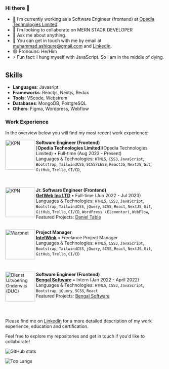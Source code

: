### Hi there 👋

- 🔭 I’m currently working as a Software Engineer (frontend) at [Opedia Technologies Limited](https://opediatech.com/).
- 👯 I’m looking to collaborate on MERN STACK DEVELOPER
- 💬 Ask me about anything.
- 💬 You can get in touch with me by email at [muhammad.ashiqure@gmail.com](mailto:muhammad.ashiqure@gmail.com) and [LinkedIn](https://www.linkedin.com/in/muhammadashiqurrahman/).
- 😄 Pronouns: He/Him
- ⚡ Fun fact: I hung myself with JavaScript. So I am in the middle of dying.

## Skills

- **Languages**: Javasript
- **Frameworks**: Reactjs, Nextjs, Redux
- **Tools**: VScode, Webstrom
- **Databases**: MongoDB, PostgreSQL
- **Others**: Figma, Wordpress, Webflow

### Work Experience

In the overview below you will find my most recent work experience:

[<img align="left" height="94px" width="94px" alt="KPN" src="https://github.com/muhammadashiqurrahman/muhammadashiqurrahman/blob/main/images/opedia.jpg?raw=true"/>](https://opediatech.com/)

**Software Engineer (Frontend)** \
[**Opedia Technologies Limited**](Opedia Technologies Limited) • Full-time (Aug 2023 - Present) \
Languages & Technologies: `HTML5`, `CSS3`, `JavaScript`, `Bootstrap`, `TailwindCSS`, `SCSS/LESS`, `ReactJS`, `NextJS`, `Git`, `GitHub`, `Trello`, `CI/CD`, \
<br/>
<br/>

[<img align="left" height="94px" width="94px" alt="KPN" src="https://github.com/muhammadashiqurrahman/muhammadashiqurrahman/blob/main/images/getweb.jpg?raw=true"/>](https://www.getwebinc.com/)

**Jr. Software Engineer (Frontend)** \
[**GetWeb Inc LTD**](https://www.getwebinc.com/) • Full-time (Jun 2022 - Jul 2023) \
Languages & Technologies: `HTML5`, `CSS3`, `JavaScript`, `Bootstrap`, `TailwindCSS`, `jQuery`, `SCSS`, `React`, `NextJS`, `Git`, `GitHub`, `Trello`, `CI/CD`, `WordPress (Elementor)`, `WebFlow`, \
Featured Projects: [Daniel Table](https://muhammadashiqurrahman.github.io/daniel-table/)
<br/>
<br/>

[<img align="left" height="94px" width="94px" alt="Warpnet" src="https://github.com/muhammadashiqurrahman/muhammadashiqurrahman/blob/main/images/intelwink.png?raw=true"/>](https://intelwink.com/)

**Project Manager** \
[**IntelWink**](https://intelwink.com/) • Freelance Project Manager \
Languages & Technologies: `HTML5`, `CSS3`, `JavaScript`, `Bootstrap`, `TailwindCSS`, `jQuery`, `SCSS`, `React`, `NextJS`, `Git`, `GitHub`, `Trello`, `CI/CD` \
<br/>
<br/>

[<img align="left" height="94px" width="94px" alt="Dienst Uitvoering Onderwijs (DUO)" src="https://github.com/muhammadashiqurrahman/muhammadashiqurrahman/blob/main/images/bengalsoft.png?raw=true"/>](https://www.bengalsoftware.com/)

**Software Engineer (Frontend)** \
[**Bengal Software**](https://www.bengalsoftware.com/) • Intern (Jan 2022 - April 2022) \
Languages & Technologies: `HTML5`, `CSS3`, `JavaScript`, `Bootstrap`, `jQuery`, `SCSS`, `React` \
Featured Projects: [Bengal Software](https://www.bengalsoftware.com/)

<br/>
<br/>

Please find me on [LinkedIn](https://www.linkedin.com/in/muhammadashiqurrahman/) for a more detailed description of my work experience, education and certification.

Feel free to explore my repositories and get in touch if you'd like to collaborate!

![GitHub stats](https://github-readme-stats.vercel.app/api?username=iamashiqur&show_icons=true&theme=radical)

![Top Langs](https://github-readme-stats.vercel.app/api/top-langs/?username=iamashiqur&layout=compact&theme=radical)
